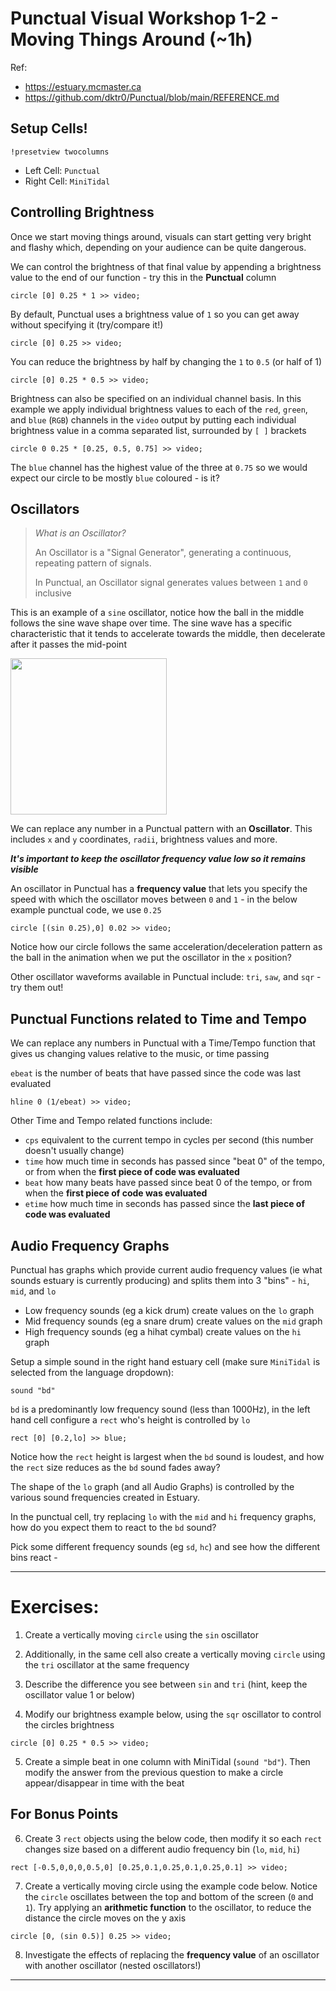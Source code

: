# Punctual Visual Workshop 1-2 - Moving Things Around (~1h)

Ref: 
 - https://estuary.mcmaster.ca
 - https://github.com/dktr0/Punctual/blob/main/REFERENCE.md

## Setup Cells!

`!presetview twocolumns`

 - Left Cell: `Punctual`
 - Right Cell: `MiniTidal`

## Controlling Brightness

Once we start moving things around, visuals can start getting very bright and flashy which, depending on your audience can be quite dangerous.

We can control the brightness of that final value by appending a brightness value to the end of our function - try this in the **Punctual** column

```
circle [0] 0.25 * 1 >> video;
```
By default, Punctual uses a brightness value of `1` so you can get away without specifying it (try/compare it!)
```
circle [0] 0.25 >> video;
```

You can reduce the brightness by half by changing the `1` to `0.5` (or half of 1)
```
circle [0] 0.25 * 0.5 >> video;
```

Brightness can also be specified on an individual channel basis. In this example we apply individual brightness values to each of the `red`, `green`, and `blue` (`RGB`) channels in the `video` output by putting each individual brightness value in a comma separated list, surrounded by `[ ]` brackets

```
circle 0 0.25 * [0.25, 0.5, 0.75] >> video;
```

The `blue` channel has the highest value of the three at `0.75` so we would expect our circle to be mostly `blue` coloured - is it? 

## Oscillators

> *What is an Oscillator?*
> 
> An Oscillator is a "Signal Generator", generating a continuous, repeating pattern of signals.
>
> In Punctual, an Oscillator signal generates values between `1` and `0` inclusive

This is an example of a `sine` oscillator, notice how the ball in the middle follows the sine wave shape over time. The sine wave has a specific characteristic that it tends to accelerate towards the middle, then decelerate after it passes the mid-point

<img src="https://i.pinimg.com/originals/21/22/cd/2122cd39bfb486e56c79a4350be2f9cf.gif" width="250" />

We can replace any number in a Punctual pattern with an **Oscillator**. This includes `x` and `y` coordinates, `radii`, brightness values and more.

***It's important to keep the oscillator frequency value low so it remains visible*** 

An oscillator in Punctual has a **frequency value** that lets you specify the speed with which the oscillator moves between `0` and `1` - in the below example punctual code, we use `0.25`

```
circle [(sin 0.25),0] 0.02 >> video;
```

Notice how our circle follows the same acceleration/deceleration pattern as the ball in the animation when we put the oscillator in the `x` position?

Other oscillator waveforms available in Punctual include: `tri`, `saw`, and `sqr` - try them out!

## Punctual Functions related to Time and Tempo

We can replace any numbers in Punctual with a Time/Tempo function that gives us changing values relative to the music, or time passing

`ebeat` is the number of beats that have passed since the code was last evaluated

```
hline 0 (1/ebeat) >> video;
```

Other Time and Tempo related functions include:

 - `cps` equivalent to the current tempo in cycles per second (this number doesn't usually change)
 - `time` how much time in seconds has passed since "beat 0" of the tempo, or from when the **first piece of code was evaluated**
 - `beat` how many beats have passed since beat 0 of the tempo, or from when the **first piece of code was evaluated**
 - `etime` how much time in seconds has passed since the **last piece of code was evaluated**

## Audio Frequency Graphs

Punctual has graphs which provide current audio frequency values (ie what sounds estuary is currently producing) and splits them into 3 "bins" - `hi`, `mid`, and `lo`

 - Low frequency sounds (eg a kick drum) create values on the `lo` graph
 - Mid frequency sounds (eg a snare drum) create values on the `mid` graph 
 - High frequency sounds (eg a hihat cymbal) create values on the `hi` graph

Setup a simple sound in the right hand estuary cell (make sure `MiniTidal` is selected from the language dropdown):

```
sound "bd"
```

`bd` is a predominantly low frequency sound (less than 1000Hz), in the left hand cell configure a `rect` who's height is controlled by `lo`

```
rect [0] [0.2,lo] >> blue;
```

Notice how the `rect` height is largest when the `bd` sound is loudest, and how the `rect` size reduces as the `bd` sound fades away? 

The shape of the `lo` graph (and all Audio Graphs) is controlled by the various sound frequencies created in Estuary.

In the punctual cell, try replacing `lo` with the `mid` and `hi` frequency graphs, how do you expect them to react to the `bd` sound?

Pick some different frequency sounds (eg `sd`, `hc`) and see how the different bins react -

---

# Exercises:

1. Create a vertically moving `circle` using the `sin` oscillator



2. Additionally, in the same cell also create a vertically moving `circle` using the `tri` oscillator at the same frequency



3. Describe the difference you see between `sin` and `tri` (hint, keep the oscillator value 1 or below)



4. Modify our brightness example below, using the `sqr` oscillator to control the circles brightness

```
circle [0] 0.25 * 0.5 >> video;
```


5. Create a simple beat in one column with MiniTidal (`sound "bd"`). Then modify the answer from the previous question to make a circle appear/disappear in time with the beat 


## For Bonus Points

6. Create 3 `rect` objects using the below code, then modify it so each `rect` changes size based on a different audio frequency bin (`lo`, `mid`, `hi`)

```
rect [-0.5,0,0,0,0.5,0] [0.25,0.1,0.25,0.1,0.25,0.1] >> video;
```

7. Create a vertically moving circle using the example code below. Notice the `circle` oscillates between the top and bottom of the screen (`0` and `1`). Try applying an **arithmetic function** to the oscillator, to reduce the distance the circle moves on the y axis

```
circle [0, (sin 0.5)] 0.25 >> video;
```

8. Investigate the effects of replacing the **frequency value** of an oscillator with another oscillator (nested oscillators!)

---
